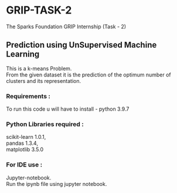 # GRIP-TASK-2
The Sparks Foundation GRIP Internship (Task - 2)
## Prediction using UnSupervised Machine Learning<br /> 
This is a k-means Problem.<br /> 
From the given dataset it is the prediction of the optimum number of clusters and its representation.<br />


### Requirements :<br />
To run this code u will have to install -
python 3.9.7 <br />

### Python Libraries required : <br />
scikit-learn 1.0.1, <br />
pandas 1.3.4, <br />
matplotlib 3.5.0 <br />

### For IDE use : <br />
Jupyter-notebook.<br />
Run the ipynb file using jupyter notebook.
